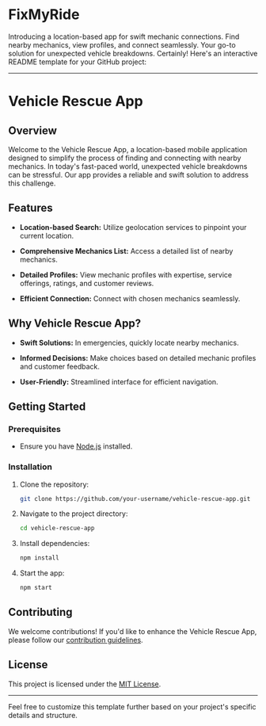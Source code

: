 # FixMyRide
 Introducing a location-based app for swift mechanic connections. Find nearby mechanics, view profiles, and connect seamlessly. Your go-to solution for unexpected vehicle breakdowns.
Certainly! Here's an interactive README template for your GitHub project:

---

# Vehicle Rescue App

## Overview

Welcome to the Vehicle Rescue App, a location-based mobile application designed to simplify the process of finding and connecting with nearby mechanics. In today's fast-paced world, unexpected vehicle breakdowns can be stressful. Our app provides a reliable and swift solution to address this challenge.

## Features

- **Location-based Search:** Utilize geolocation services to pinpoint your current location.
  
- **Comprehensive Mechanics List:** Access a detailed list of nearby mechanics.

- **Detailed Profiles:** View mechanic profiles with expertise, service offerings, ratings, and customer reviews.

- **Efficient Connection:** Connect with chosen mechanics seamlessly.

## Why Vehicle Rescue App?

- **Swift Solutions:** In emergencies, quickly locate nearby mechanics.
  
- **Informed Decisions:** Make choices based on detailed mechanic profiles and customer feedback.

- **User-Friendly:** Streamlined interface for efficient navigation.

## Getting Started

### Prerequisites

- Ensure you have [Node.js](https://nodejs.org/) installed.

### Installation

1. Clone the repository:

    ```bash
    git clone https://github.com/your-username/vehicle-rescue-app.git
    ```

2. Navigate to the project directory:

    ```bash
    cd vehicle-rescue-app
    ```

3. Install dependencies:

    ```bash
    npm install
    ```

4. Start the app:

    ```bash
    npm start
    ```

## Contributing

We welcome contributions! If you'd like to enhance the Vehicle Rescue App, please follow our [contribution guidelines](CONTRIBUTING.md).

## License

This project is licensed under the [MIT License](LICENSE).

---

Feel free to customize this template further based on your project's specific details and structure.
